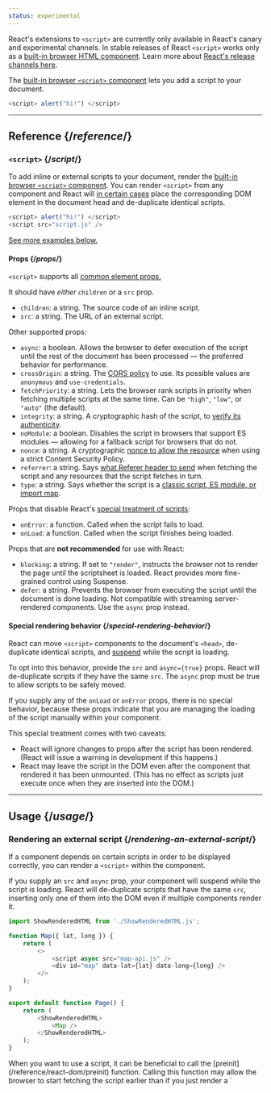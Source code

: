 ```yaml
---
status: experimental
---
```


<Canary>

React's extensions to `<script>` are currently only available in React's canary and experimental channels. In stable releases of React `<script>` works only as a [built-in browser HTML component](https://react.dev/reference/react-dom/components#all-html-components). Learn more about [React's release channels here](https://react.dev/community/versioning-policy#all-release-channels).

</Canary>

<Intro>

The [built-in browser `<script>` component](https://developer.mozilla.org/en-US/docs/Web/HTML/Element/script) lets you add a script to your document.

```js
<script> alert("hi!") </script>
```

</Intro>

<InlineToc />

---

## Reference {/_reference_/}

### `<script>` {/_script_/}

To add inline or external scripts to your document, render the [built-in browser `<script>` component](https://developer.mozilla.org/en-US/docs/Web/HTML/Element/script). You can render `<script>` from any component and React will [in certain cases](#special-rendering-behavior) place the corresponding DOM element in the document head and de-duplicate identical scripts.

```js
<script> alert("hi!") </script>
<script src="script.js" />
```

[See more examples below.](#usage)

#### Props {/_props_/}

`<script>` supports all [common element props.](/reference/react-dom/components/common#props)

It should have _either_ `children` or a `src` prop.

-   `children`: a string. The source code of an inline script.
-   `src`: a string. The URL of an external script.

Other supported props:

-   `async`: a boolean. Allows the browser to defer execution of the script until the rest of the document has been processed — the preferred behavior for performance.
-   `crossOrigin`: a string. The [CORS policy](https://developer.mozilla.org/en-US/docs/Web/HTML/Attributes/crossorigin) to use. Its possible values are `anonymous` and `use-credentials`.
-   `fetchPriority`: a string. Lets the browser rank scripts in priority when fetching multiple scripts at the same time. Can be `"high"`, `"low"`, or `"auto"` (the default).
-   `integrity`: a string. A cryptographic hash of the script, to [verify its authenticity](https://developer.mozilla.org/en-US/docs/Web/Security/Subresource_Integrity).
-   `noModule`: a boolean. Disables the script in browsers that support ES modules — allowing for a fallback script for browsers that do not.
-   `nonce`: a string. A cryptographic [nonce to allow the resource](https://developer.mozilla.org/en-US/docs/Web/HTML/Global_attributes/nonce) when using a strict Content Security Policy.
-   `referrer`: a string. Says [what Referer header to send](https://developer.mozilla.org/en-US/docs/Web/HTML/Element/script#referrerpolicy) when fetching the script and any resources that the script fetches in turn.
-   `type`: a string. Says whether the script is a [classic script, ES module, or import map](https://developer.mozilla.org/en-US/docs/Web/HTML/Element/script/type).

Props that disable React's [special treatment of scripts](#special-rendering-behavior):

-   `onError`: a function. Called when the script fails to load.
-   `onLoad`: a function. Called when the script finishes being loaded.

Props that are **not recommended** for use with React:

-   `blocking`: a string. If set to `"render"`, instructs the browser not to render the page until the scriptsheet is loaded. React provides more fine-grained control using Suspense.
-   `defer`: a string. Prevents the browser from executing the script until the document is done loading. Not compatible with streaming server-rendered components. Use the `async` prop instead.

#### Special rendering behavior {/_special-rendering-behavior_/}

React can move `<script>` components to the document's `<head>`, de-duplicate identical scripts, and [suspend](http://localhost:3000/reference/react/Suspense) while the script is loading.

To opt into this behavior, provide the `src` and `async={true}` props. React will de-duplicate scripts if they have the same `src`. The `async` prop must be true to allow scripts to be safely moved.

If you supply any of the `onLoad` or `onError` props, there is no special behavior, because these props indicate that you are managing the loading of the script manually within your component.

This special treatment comes with two caveats:

-   React will ignore changes to props after the script has been rendered. (React will issue a warning in development if this happens.)
-   React may leave the script in the DOM even after the component that rendered it has been unmounted. (This has no effect as scripts just execute once when they are inserted into the DOM.)

---

## Usage {/_usage_/}

### Rendering an external script {/_rendering-an-external-script_/}

If a component depends on certain scripts in order to be displayed correctly, you can render a `<script>` within the component.

If you supply an `src` and `async` prop, your component will suspend while the script is loading. React will de-duplicate scripts that have the same `src`, inserting only one of them into the DOM even if multiple components render it.

<SandpackWithHTMLOutput>

```js src/App.js active
import ShowRenderedHTML from './ShowRenderedHTML.js';

function Map({ lat, long }) {
    return (
        <>
            <script async src="map-api.js" />
            <div id="map" data-lat={lat} data-long={long} />
        </>
    );
}

export default function Page() {
    return (
        <ShowRenderedHTML>
            <Map />
        </ShowRenderedHTML>
    );
}
```

</SandpackWithHTMLOutput>

<Note>
When you want to use a script, it can be beneficial to call the [preinit](/reference/react-dom/preinit) function. Calling this function may allow the browser to start fetching the script earlier than if you just render a `<script>` component, for example by sending an [HTTP Early Hints response](https://developer.mozilla.org/en-US/docs/Web/HTTP/Status/103).
</Note>

### Rendering an inline script {/_rendering-an-inline-script_/}

To include an inline script, render the `<script>` component with the script source code as its children. Inline scripts are not de-duplicated or moved to the document `<head>`, and since they don't load any external resources, they will not cause your component to suspend.

<SandpackWithHTMLOutput>

```js src/App.js active
import ShowRenderedHTML from './ShowRenderedHTML.js';

function Tracking() {
    return <script>ga('send', 'pageview');</script>;
}

export default function Page() {
    return (
        <ShowRenderedHTML>
            <h1>My Website</h1>
            <Tracking />
            <p>Welcome</p>
        </ShowRenderedHTML>
    );
}
```

</SandpackWithHTMLOutput>
